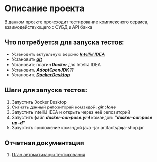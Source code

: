 # Описание проекта
В данном проекте происходит тестирование комплексного сервиса, взаимодействующего с СУБД и API банка
## Что потребуется для запуска тестов:
* Установить актуальную версию [__*IntelliJ IDEA*__](https://www.jetbrains.com/ru-ru/idea/)
* Установить [__*git*__](https://git-scm.com/)
* Установить плагин __*Docker*__ для IntelliJ IDEA
* Установить [__*AdoptOpenJDK 11*__](https://adoptopenjdk.net/)
* Установить [__*Docker Desktop*__](https://www.docker.com/products/docker-desktop)
## Шаги для запуска тестов:
1. Запустить Docker Desktop
2. Скачать данный репозиторий командой: __*git clone*__
3. Запустить IntelliJ IDEA и открыть через неё репозиторий
4. Запустить файл __*docker-compose.yml*__ командой: __*"docker-compose up -d"*__
5. Запустить приложение командой java -jar artifacts/aqa-shop.jar

## Отчетная документация
1. [План автоматизации тестирования](./documentation/Plan.md)